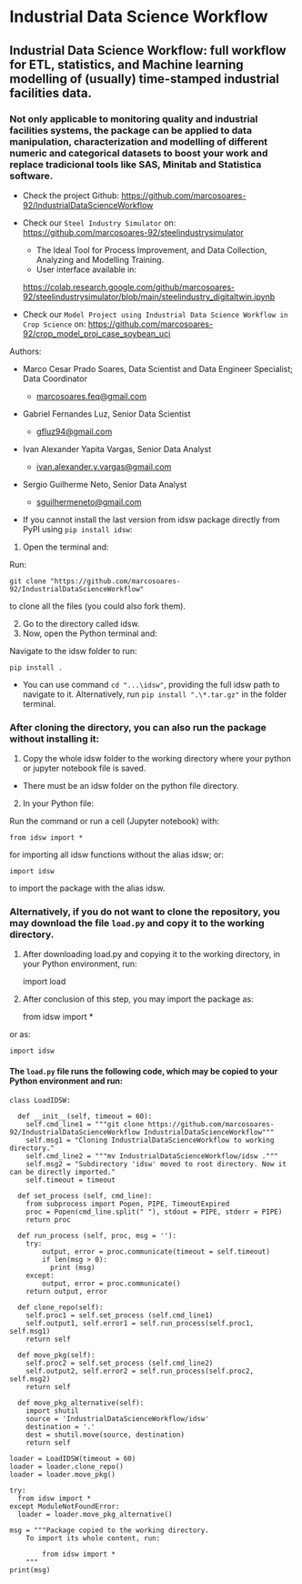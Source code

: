 # Industrial Data Science Workflow
## Industrial Data Science Workflow: full workflow for ETL, statistics, and Machine learning modelling of (usually) time-stamped industrial facilities data.
### Not only applicable to monitoring quality and industrial facilities systems, the package can be applied to data manipulation, characterization and modelling of different numeric and categorical datasets to boost your work and replace tradicional tools like SAS, Minitab and Statistica software.

- Check the project Github: https://github.com/marcosoares-92/IndustrialDataScienceWorkflow
- Check our `Steel Industry Simulator` on: https://github.com/marcosoares-92/steelindustrysimulator
	- The Ideal Tool for Process Improvement, and Data Collection, Analyzing and Modelling Training.
	- User interface available in: 
	
	https://colab.research.google.com/github/marcosoares-92/steelindustrysimulator/blob/main/steelindustry_digitaltwin.ipynb
- Check our `Model Project using Industrial Data Science Workflow in Crop Science` on: https://github.com/marcosoares-92/crop_model_proj_case_soybean_uci


Authors:
- Marco Cesar Prado Soares, Data Scientist and Data Engineer Specialist; Data Coordinator
  - marcosoares.feq@gmail.com

- Gabriel Fernandes Luz, Senior Data Scientist
  - gfluz94@gmail.com

- Ivan Alexander Yapita Vargas, Senior Data Analyst
  - ivan.alexander.y.vargas@gmail.com

- Sergio Guilherme Neto, Senior Data Analyst
  - sguilhermeneto@gmail.com

- If you cannot install the last version from idsw package directly from PyPI using `pip install idsw`:

1. Open the terminal and:

Run:

	git clone "https://github.com/marcosoares-92/IndustrialDataScienceWorkflow" 

to clone all the files (you could also fork them).

2. Go to the directory called idsw.
3. Now, open the Python terminal and: 

Navigate to the idsw folder to run: 

	pip install .

- You can use command `cd "...\idsw"`, providing the full idsw path to navigate to it.
Alternatively, run `pip install ".\*.tar.gz"` in the folder terminal. 

### After cloning the directory, you can also run the package without installing it:
1. Copy the whole idsw folder to the working directory where your python or jupyter notebook file is saved.
- There must be an idsw folder on the python file directory.
2. In your Python file: 

Run the command or run a cell (Jupyter notebook) with:

	from idsw import *

for importing all idsw functions without the alias idsw; or:

	import idsw

to import the package with the alias idsw.

### Alternatively, if you do not want to clone the repository, you may download the file `load.py` and copy it to the working directory.
1. After downloading load.py and copying it to the working directory, in your Python environment, run:
	
	import load

2. After conclusion of this step, you may import the package as:

	from idsw import *

or as:
	
	import idsw

#### The `load.py` file runs the following code, which may be copied to your Python environment and run:

	class LoadIDSW:

	  def __init__(self, timeout = 60):  
	    self.cmd_line1 = """git clone https://github.com/marcosoares-92/IndustrialDataScienceWorkflow IndustrialDataScienceWorkflow"""
	    self.msg1 = "Cloning IndustrialDataScienceWorkflow to working directory."
	    self.cmd_line2 = """mv IndustrialDataScienceWorkflow/idsw ."""
	    self.msg2 = "Subdirectory 'idsw' moved to root directory. Now it can be directly imported."
	    self.timeout = timeout

  	  def set_process (self, cmd_line):
	    from subprocess import Popen, PIPE, TimeoutExpired
	    proc = Popen(cmd_line.split(" "), stdout = PIPE, stderr = PIPE)
	    return proc

	  def run_process (self, proc, msg = ''):
	    try:
	        output, error = proc.communicate(timeout = self.timeout)
	        if len(msg > 0):
	          print (msg)
	    except:
	        output, error = proc.communicate()       
	    return output, error

	  def clone_repo(self):
	    self.proc1 = self.set_process (self.cmd_line1)
	    self.output1, self.error1 = self.run_process(self.proc1, self.msg1)
	    return self

	  def move_pkg(self):
	    self.proc2 = self.set_process (self.cmd_line2)
	    self.output2, self.error2 = self.run_process(self.proc2, self.msg2)
	    return self

	  def move_pkg_alternative(self):
	    import shutil
	    source = 'IndustrialDataScienceWorkflow/idsw'  
	    destination = '.'
	    dest = shutil.move(source, destination)    
	    return self

	loader = LoadIDSW(timeout = 60)
	loader = loader.clone_repo()
	loader = loader.move_pkg()

	try:
	  from idsw import *
	except ModuleNotFoundError:
	  loader = loader.move_pkg_alternative()

	msg = """Package copied to the working directory.
		To import its whole content, run:
		
		    from idsw import *
		"""
	print(msg)